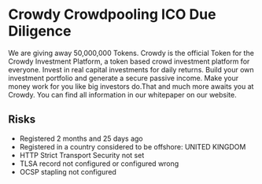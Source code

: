 # Crowdy Crowdpooling ICO Due Diligence
We are giving away 50,000,000 Tokens. Crowdy is the official Token for the Crowdy Investment Platform, a token based crowd investment platform for everyone. Invest in real capital investments for daily returns. Build your own investment portfolio and generate a secure passive income. Make your money work for you like big investors do.That and much more awaits you at Crowdy. You can find all information in our whitepaper on our website.
## Risks
* Registered 2 months and 25 days  ago
* Registered in a country considered to be offshore: UNITED KINGDOM
* HTTP Strict Transport Security not set
* TLSA record not configured or configured wrong
* OCSP stapling not configured
